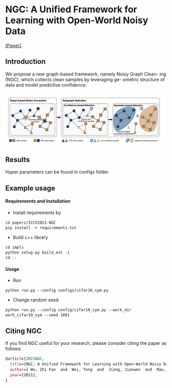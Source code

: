 # NGC: A Unified Framework for Learning with Open-World Noisy Data
[[Paper]](https://openaccess.thecvf.com/content/ICCV2021/papers/Wu_NGC_A_Unified_Framework_for_Learning_With_Open-World_Noisy_Data_ICCV_2021_paper.pdf).

## Introduction

We propose a new graph-based framework, namely Noisy Graph Clean- ing (NGC), which collects clean samples by leveraging
ge- ometric structure of data and model predictive confidence.

![流程](resources/procedure.jpg)

## Results

Hyper parameters can be found in configs folder.

## Example usage

#### Requirements and Installation

* Install requirements by

```
cd papers/ICCV2021-NGC
pip install -r requirements.txt
```

* Build c++ library

```
cd impls
python setup.py build_ext -i
cd ..
```

#### Usage

* Run

```
python run.py --config configs/cifar10_sym.py
```

* Change random seed

```
python run.py --config config/cifar10_sym.py --work_dir work_cifar10_sym --seed 1001
```


## Citing NGC
If you find NGC useful for your research, please consider citing the paper as follows:
```BibTeX
@article{2021NGC,
  title={NGC: A Unified Framework for Learning with Open-World Noisy Data},
  author={ Wu, Zhi Fan  and  Wei, Tong  and  Jiang, Jianwen  and  Mao, Chaojie  and  Tang, Mingqian  and  Li, Yu Feng },
  year={2021},
}
```


